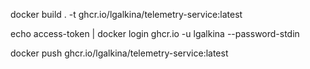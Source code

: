 docker build . -t ghcr.io/lgalkina/telemetry-service:latest

echo access-token | docker login ghcr.io -u lgalkina --password-stdin

docker push ghcr.io/lgalkina/telemetry-service:latest